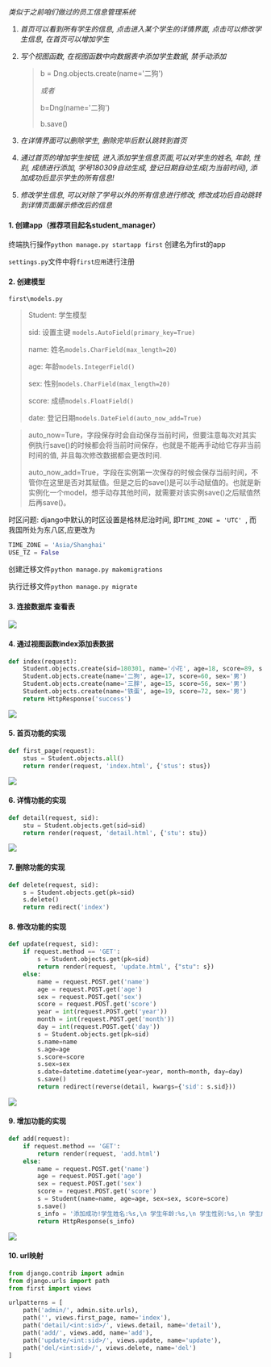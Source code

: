*类似于之前咱们做过的员工信息管理系统*

1. *首页可以看到所有学生的信息, 点击进入某个学生的详情界面, 点击可以修改学生信息, 在首页可以增加学生*

2. *写个视图函数, 在视图函数中向数据表中添加学生数据, 禁手动添加*

   > b = Dng.objects.create(name='二狗') 
   >
   > *或者*
   >
   > b=Dng(name='二狗')
   >
   > b.save()

3. *在详情界面可以删除学生, 删除完毕后默认跳转到首页*

4. *通过首页的增加学生按钮, 进入添加学生信息页面,可以对学生的姓名, 年龄, 性别, 成绩进行添加, 学号180309自动生成, 登记日期自动生成(为当前时间), 添加成功后显示学生的所有信息!*

5. *修改学生信息, 可以对除了学号以外的所有信息进行修改, 修改成功后自动跳转到详情页面展示修改后的信息*

#### 1. 创建app（推荐项目起名student_manager）

终端执行操作`python manage.py startapp first` 创建名为first的app

`settings.py`文件中将`first应用`进行注册

#### 2. 创建模型

`first\models.py`

> Student: 学生模型
>
> sid: 设置主键 `models.AutoField(primary_key=True) `
>
> name: 姓名`models.CharField(max_length=20) `
>
> age: 年龄`models.IntegerField() `
>
> sex: 性别`models.CharField(max_length=20) `
>
> score: 成绩`models.FloatField() `
>
> date: 登记日期`models.DateField(auto_now_add=True) ` 

>auto_now=Ture，字段保存时会自动保存当前时间，但要注意每次对其实例执行save()的时候都会将当前时间保存，也就是不能再手动给它存非当前时间的值, 并且每次修改数据都会更改时间.
>
>auto_now_add=True，字段在实例第一次保存的时候会保存当前时间，不管你在这里是否对其赋值。但是之后的save()是可以手动赋值的。也就是新实例化一个model，想手动存其他时间，就需要对该实例save()之后赋值然后再save()。

时区问题: django中默认的时区设置是格林尼治时间, 即`TIME_ZONE = 'UTC' `, 而我国所处为东八区,应更改为

```python
TIME_ZONE = 'Asia/Shanghai'
USE_TZ = False 
```

创建迁移文件`python manage.py makemigrations`

执行迁移文件`python manage.py migrate`

#### 3. 连接数据库 查看表

![](images/r1.png)



#### 4. 通过视图函数index添加表数据

````python
def index(request):
    Student.objects.create(sid=180301, name='小花', age=18, score=89, sex='女')
    Student.objects.create(name='二狗', age=17, score=60, sex='男')
    Student.objects.create(name='三胖', age=15, score=56, sex='男')
    Student.objects.create(name='铁蛋', age=19, score=72, sex='男')
    return HttpResponse('success')
````

![](images/r2.png)

#### 5. 首页功能的实现

````python
def first_page(request):
    stus = Student.objects.all()
    return render(request, 'index.html', {'stus': stus})
````

![](images/index.png)

#### 6. 详情功能的实现

````python
def detail(request, sid):
    stu = Student.objects.get(sid=sid)
    return render(request, 'detail.html', {'stu': stu})
````

![](images/detial.png)

#### 7. 删除功能的实现

````python
def delete(request, sid):
    s = Student.objects.get(pk=sid)
    s.delete()
    return redirect('index')
````

#### 8. 修改功能的实现

````python
def update(request, sid):
    if request.method == 'GET':
        s = Student.objects.get(pk=sid)
        return render(request, 'update.html', {"stu": s})
    else:
        name = request.POST.get('name')
        age = request.POST.get('age')
        sex = request.POST.get('sex')
        score = request.POST.get('score')
        year = int(request.POST.get('year'))
        month = int(request.POST.get('month'))
        day = int(request.POST.get('day'))
        s = Student.objects.get(pk=sid)
        s.name=name
        s.age=age
        s.score=score
        s.sex=sex
        s.date=datetime.datetime(year=year, month=month, day=day)
        s.save()
        return redirect(reverse(detail, kwargs={'sid': s.sid}))
````

![](images/update.png)

#### 9. 增加功能的实现

````python
def add(request):
    if request.method == 'GET':
        return render(request, 'add.html')
    else:
        name = request.POST.get('name')
        age = request.POST.get('age')
        sex = request.POST.get('sex')
        score = request.POST.get('score')
        s = Student(name=name, age=age, sex=sex, score=score)
        s.save()
        s_info = '添加成功!学生姓名:%s,\n 学生年龄:%s,\n 学生性别:%s,\n 学生成绩:%s,\n 学生入学登记日期:%s,\n 学生学号:%s\n' % (s.name, s.age, s.sex, s.score, s.date, s.sid)
        return HttpResponse(s_info)
````

![](images/add.png)

#### 10. url映射

````python
from django.contrib import admin
from django.urls import path
from first import views

urlpatterns = [
    path('admin/', admin.site.urls),
    path('', views.first_page, name='index'),
    path('detail/<int:sid>/', views.detail, name='detail'),
    path('add/', views.add, name='add'),
    path('update/<int:sid>/', views.update, name='update'),
    path('del/<int:sid>/', views.delete, name='del')
]
````





